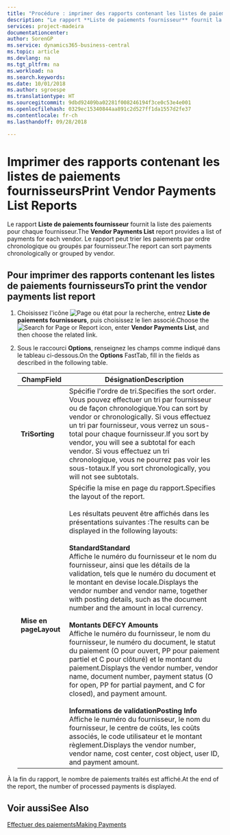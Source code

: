 ```yaml
---
title: "Procédure : imprimer des rapports contenant les listes de paiements fournisseurs"
description: "Le rapport **Liste de paiements fournisseur** fournit la liste des paiements pour chaque fournisseur. Le rapport peut trier les paiements par ordre chronologique ou groupés par fournisseur."
services: project-madeira
documentationcenter: 
author: SorenGP
ms.service: dynamics365-business-central
ms.topic: article
ms.devlang: na
ms.tgt_pltfrm: na
ms.workload: na
ms.search.keywords: 
ms.date: 10/01/2018
ms.author: sgroespe
ms.translationtype: HT
ms.sourcegitcommit: 9dbd92409ba02281f008246194f3ce0c53e4e001
ms.openlocfilehash: 0329ec15340844aa891c2d527ff1da1557d2fe37
ms.contentlocale: fr-ch
ms.lasthandoff: 09/28/2018

---
```

# <a name="print-vendor-payments-list-reports"></a><span data-ttu-id="b3ac9-104">Imprimer des rapports contenant les listes de paiements fournisseurs</span><span class="sxs-lookup"><span data-stu-id="b3ac9-104">Print Vendor Payments List Reports</span></span>
<span data-ttu-id="b3ac9-105">Le rapport **Liste de paiements fournisseur** fournit la liste des paiements pour chaque fournisseur.</span><span class="sxs-lookup"><span data-stu-id="b3ac9-105">The **Vendor Payments List** report provides a list of payments for each vendor.</span></span> <span data-ttu-id="b3ac9-106">Le rapport peut trier les paiements par ordre chronologique ou groupés par fournisseur.</span><span class="sxs-lookup"><span data-stu-id="b3ac9-106">The report can sort payments chronologically or grouped by vendor.</span></span>  

## <a name="to-print-the-vendor-payments-list-report"></a><span data-ttu-id="b3ac9-107">Pour imprimer des rapports contenant les listes de paiements fournisseurs</span><span class="sxs-lookup"><span data-stu-id="b3ac9-107">To print the vendor payments list report</span></span>  

1.  <span data-ttu-id="b3ac9-108">Choisissez l'icône ![Page ou état pour la recherche](../../media/ui-search/search_small.png "icône Page ou état pour la recherche"), entrez **Liste de paiements fournisseurs**, puis choisissez le lien associé.</span><span class="sxs-lookup"><span data-stu-id="b3ac9-108">Choose the ![Search for Page or Report](../../media/ui-search/search_small.png "Search for Page or Report icon") icon, enter **Vendor Payments List**, and then choose the related link.</span></span>  
2.  <span data-ttu-id="b3ac9-109">Sous le raccourci **Options**, renseignez les champs comme indiqué dans le tableau ci-dessous.</span><span class="sxs-lookup"><span data-stu-id="b3ac9-109">On the **Options** FastTab, fill in the fields as described in the following table.</span></span>  

    |<span data-ttu-id="b3ac9-110">Champ</span><span class="sxs-lookup"><span data-stu-id="b3ac9-110">Field</span></span>|<span data-ttu-id="b3ac9-111">Désignation</span><span class="sxs-lookup"><span data-stu-id="b3ac9-111">Description</span></span>|  
    |---------------------------------|---------------------------------------|  
    |<span data-ttu-id="b3ac9-112">**Tri**</span><span class="sxs-lookup"><span data-stu-id="b3ac9-112">**Sorting**</span></span>|<span data-ttu-id="b3ac9-113">Spécifie l'ordre de tri.</span><span class="sxs-lookup"><span data-stu-id="b3ac9-113">Specifies the sort order.</span></span> <span data-ttu-id="b3ac9-114">Vous pouvez effectuer un tri par fournisseur ou de façon chronologique.</span><span class="sxs-lookup"><span data-stu-id="b3ac9-114">You can sort by vendor or chronologically.</span></span> <span data-ttu-id="b3ac9-115">Si vous effectuez un tri par fournisseur, vous verrez un sous-total pour chaque fournisseur.</span><span class="sxs-lookup"><span data-stu-id="b3ac9-115">If you sort by vendor, you will see a subtotal for each vendor.</span></span> <span data-ttu-id="b3ac9-116">Si vous effectuez un tri chronologique, vous ne pourrez pas voir les sous-totaux.</span><span class="sxs-lookup"><span data-stu-id="b3ac9-116">If you sort chronologically, you will not see subtotals.</span></span>|  
    |<span data-ttu-id="b3ac9-117">**Mise en page**</span><span class="sxs-lookup"><span data-stu-id="b3ac9-117">**Layout**</span></span>|<span data-ttu-id="b3ac9-118">Spécifie la mise en page du rapport.</span><span class="sxs-lookup"><span data-stu-id="b3ac9-118">Specifies the layout of the report.</span></span><br /><br /> <span data-ttu-id="b3ac9-119">Les résultats peuvent être affichés dans les présentations suivantes :</span><span class="sxs-lookup"><span data-stu-id="b3ac9-119">The results can be displayed in the following layouts:</span></span><br /><br /> <span data-ttu-id="b3ac9-120">**Standard**</span><span class="sxs-lookup"><span data-stu-id="b3ac9-120">**Standard**</span></span><br /> <span data-ttu-id="b3ac9-121">Affiche le numéro du fournisseur et le nom du fournisseur, ainsi que les détails de la validation, tels que le numéro du document et le montant en devise locale.</span><span class="sxs-lookup"><span data-stu-id="b3ac9-121">Displays the vendor number and vendor name, together with posting details, such as the document number and the amount in local currency.</span></span><br /><br /> <span data-ttu-id="b3ac9-122">**Montants DE**</span><span class="sxs-lookup"><span data-stu-id="b3ac9-122">**FCY Amounts**</span></span><br /> <span data-ttu-id="b3ac9-123">Affiche le numéro du fournisseur, le nom du fournisseur, le numéro du document, le statut du paiement (O pour ouvert, PP pour paiement partiel et C pour clôturé) et le montant du paiement.</span><span class="sxs-lookup"><span data-stu-id="b3ac9-123">Displays the vendor number, vendor name, document number, payment status (O for open, PP for partial payment, and C for closed), and payment amount.</span></span><br /><br /> <span data-ttu-id="b3ac9-124">**Informations de validation**</span><span class="sxs-lookup"><span data-stu-id="b3ac9-124">**Posting Info**</span></span><br /> <span data-ttu-id="b3ac9-125">Affiche le numéro du fournisseur, le nom du fournisseur, le centre de coûts, les coûts associés, le code utilisateur et le montant règlement.</span><span class="sxs-lookup"><span data-stu-id="b3ac9-125">Displays the vendor number, vendor name, cost center, cost object, user ID, and payment amount.</span></span>|  

 <span data-ttu-id="b3ac9-126">À la fin du rapport, le nombre de paiements traités est affiché.</span><span class="sxs-lookup"><span data-stu-id="b3ac9-126">At the end of the report, the number of processed payments is displayed.</span></span>  

## <a name="see-also"></a><span data-ttu-id="b3ac9-127">Voir aussi</span><span class="sxs-lookup"><span data-stu-id="b3ac9-127">See Also</span></span>  
[<span data-ttu-id="b3ac9-128">Effectuer des paiements</span><span class="sxs-lookup"><span data-stu-id="b3ac9-128">Making Payments</span></span>](../../payables-make-payments.md)

